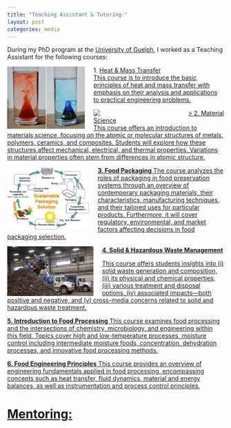 ```yaml
---
title: "Teaching Assistant & Tutoring:"
layout: post
categories: media
---
```


During my PhD program at the <a href="https://www.uoguelph.ca/">University of Guelph</a>, I worked as a Teaching Assistant for the following courses: 
<div>
    <img align="left" width="180" src="/File/Density.png" style="margin-right: 20px;">
    <p>1. <a href="https://www.uoguelph.ca/engineering/system/files/3430_3.pdf">Heat & Mass Transfer<br>
 This course is to introduce the basic principles of heat and mass transfer with emphasis on their analysis and applications to practical engineering problems.</p>
 </div>


<img align="left" width="200" src="/File/Picture3.png" style="margin-right: 20px;">

<p>> 2. <a href="https://www.uoguelph.ca/engineering/course-outlines/material-science-engg2120">Material Science<br>
This course offers an introduction to materials science, focusing on the atomic or molecular structures of metals, polymers, ceramics, and composites. Students will explore how these structures affect mechanical, electrical, and thermal properties. Variations in material properties often stem from differences in atomic structure.</p>
 </div>


 <img align="left" width="190" src="/File/Packaging mat.PNG" style="margin-right: 20px;">
 
<p><strong> 3. <a href="https://www.uoguelph.ca/engineering/course-outlines/material-science-engg2120">Food Packaging</strong><be>
The course analyzes the roles of packaging in food preservation systems through an overview of contemporary packaging materials, their characteristics, manufacturing techniques, and their tailored uses for particular products. Furthermore, it will cover regulatory, environmental, and market factors affecting decisions in food packaging selection.</p>
</div>


<img align="left" width="200" src="/File/Guelph.png" style="margin-right: 20px;">
<p><strong> 4. <a href="https://www.uoguelph.ca/engineering/system/files/4340.pdf">Solid & Hazardous Waste Management</strong><be> 

This course offers students insights into (i) solid waste generation and composition, (ii) its physical and chemical properties, (iii) various treatment and disposal options, (iv) associated impacts—both positive and negative, and (v) cross-media concerns related to solid and hazardous waste treatment.</p> 
</div>


<p><strong> 5. <a href="https://courses.opened.uoguelph.ca/search/publicCourseSearchDetails.do?method=load&courseId=18748">Introduction to Food Processing</strong><be> 
This course examines food processing and the intersections of chemistry, microbiology, and engineering within this field. Topics cover high and low-temperature processes, moisture control including intermediate moisture foods, concentration, dehydration processes, and innovative food processing methods.</p> 
</div>

<div style="clear:both;"></div>
<p><strong> 6. <a href="https://www.uoguelph.ca/registrar/calendars/undergraduate/2020-2021/courses/food2620.shtml">Food Engineering Principles</strong><be> 
This course provides an overview of engineering fundamentals applied in food processing, encompassing concepts such as heat transfer, fluid dynamics, material and energy balances, as well as instrumentation and process control principles.</p> 

# Mentoring:









